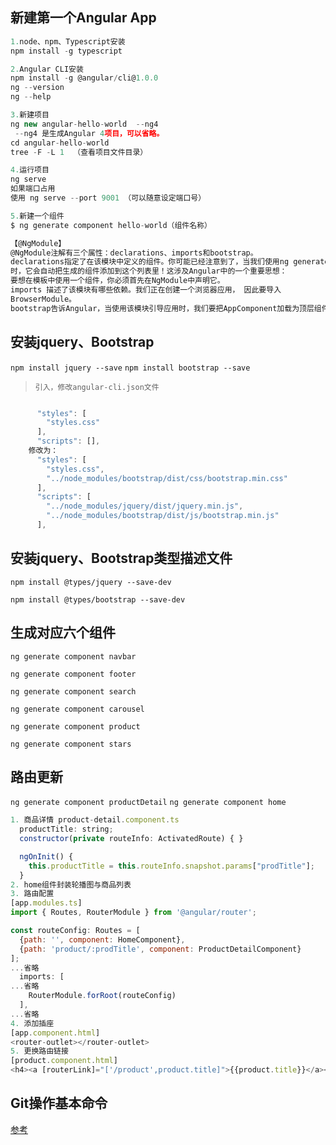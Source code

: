 ## 新建第一个Angular App
```javascript
1.node、npm、Typescript安装
npm install -g typescript

2.Angular CLI安装
npm install -g @angular/cli@1.0.0
ng --version
ng --help

3.新建项目
ng new angular-hello-world  --ng4
 --ng4 是生成Angular 4项目，可以省略。
cd angular-hello-world
tree -F -L 1  （查看项目文件目录）

4.运行项目
ng serve
如果端口占用
使用 ng serve --port 9001 （可以随意设定端口号）

5.新建一个组件
$ ng generate component hello-world（组件名称）

【@NgModule】
@NgModule注解有三个属性：declarations、imports和bootstrap。
declarations指定了在该模块中定义的组件。你可能已经注意到了，当我们使用ng generate
时，它会自动把生成的组件添加到这个列表里！这涉及Angular中的一个重要思想：
要想在模板中使用一个组件，你必须首先在NgModule中声明它。
imports 描述了该模块有哪些依赖。我们正在创建一个浏览器应用， 因此要导入
BrowserModule。
bootstrap告诉Angular，当使用该模块引导应用时，我们要把AppComponent加载为顶层组件。
```

## 安装jquery、Bootstrap
`npm install jquery --save`
`npm install bootstrap --save`
>`引入，修改angular-cli.json文件`

```javascript

      "styles": [
        "styles.css"
      ],
      "scripts": [],
    修改为：
      "styles": [
        "styles.css",
        "../node_modules/bootstrap/dist/css/bootstrap.min.css"
      ],
      "scripts": [
        "../node_modules/jquery/dist/jquery.min.js",
        "../node_modules/bootstrap/dist/js/bootstrap.min.js"
      ],

```
## 安装jquery、Bootstrap类型描述文件
`npm install @types/jquery --save-dev`

`npm install @types/bootstrap --save-dev`

## 生成对应六个组件
`ng generate component navbar`

`ng generate component footer`

`ng generate component search`

`ng generate component carousel`

`ng generate component product`

`ng generate component stars`
## 路由更新
`ng generate component productDetail`
`ng generate component home`
```js
1. 商品详情 product-detail.component.ts
  productTitle: string;
  constructor(private routeInfo: ActivatedRoute) { }

  ngOnInit() {
    this.productTitle = this.routeInfo.snapshot.params["prodTitle"];
  }
2. home组件封装轮播图与商品列表
3. 路由配置
[app.modules.ts]
import { Routes, RouterModule } from '@angular/router';

const routeConfig: Routes = [
  {path: '', component: HomeComponent},
  {path: 'product/:prodTitle', component: ProductDetailComponent}
];
...省略
  imports: [
...省略
    RouterModule.forRoot(routeConfig)
  ],
...省略
4. 添加插座
[app.component.html]
<router-outlet></router-outlet>
5. 更换路由链接
[product.component.html]
<h4><a [routerLink]="['/product',product.title]">{{product.title}}</a></h4>
```

## Git操作基本命令
[参考](http://blog.csdn.net/YanJiangbo/article/details/25738737)